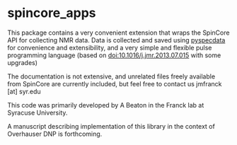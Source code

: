 # spincore_apps

This package contains a very convenient extension that wraps the SpinCore API for collecting NMR data.  Data is collected and saved using [pyspecdata](https://jmfrancklab.github.io/pyspecdata) for convenience and extensibility, and a very simple and flexible pulse programming language (based on [doi:10.1016/j.jmr.2013.07.015](http://doi.org/10.1016/j.jmr.2013.07.015) with some upgrades)

The documentation is not extensive, and unrelated files freely available from SpinCore are currently included, but feel free to contact us jmfranck [at] syr.edu

This code was primarily developed by A Beaton in the Franck lab at Syracuse University.

A manuscript describing implementation of this library in the context of Overhauser DNP is forthcoming.
